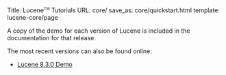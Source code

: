 Title: Lucene<span style="vertical-align: super; font-size: xx-small">TM</span> Tutorials
URL: core/
save_as: core/quickstart.html
template: lucene-core/page

A copy of the demo for each version of Lucene is included
in the documentation for that release.

The most recent versions can also be found online:

<!-- why doesn't include "/pages/latestversion.md"  work here? -->
- <a href="8_3_0/demo/overview-summary.html#overview_description">Lucene 8.3.0 Demo</a>
